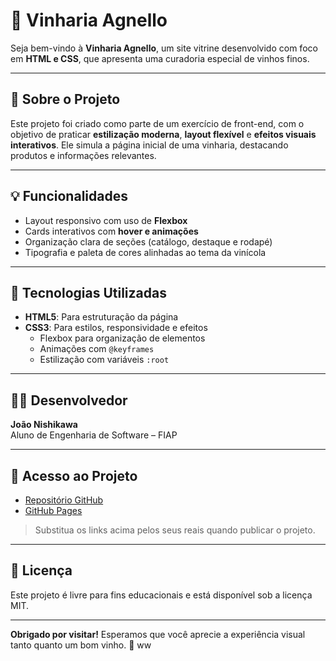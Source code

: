 # 🍇 Vinharia Agnello

Seja bem-vindo à **Vinharia Agnello**, um site vitrine desenvolvido com foco em **HTML e CSS**, que apresenta uma curadoria especial de vinhos finos.

---

## 📘 Sobre o Projeto

Este projeto foi criado como parte de um exercício de front-end, com o objetivo de praticar **estilização moderna**, **layout flexível** e **efeitos visuais interativos**. Ele simula a página inicial de uma vinharia, destacando produtos e informações relevantes.

---

## 💡 Funcionalidades

- Layout responsivo com uso de **Flexbox**
- Cards interativos com **hover e animações**
- Organização clara de seções (catálogo, destaque e rodapé)
- Tipografia e paleta de cores alinhadas ao tema da vinícola

---

## 🔧 Tecnologias Utilizadas

- **HTML5**: Para estruturação da página
- **CSS3**: Para estilos, responsividade e efeitos
  - Flexbox para organização de elementos
  - Animações com `@keyframes`
  - Estilização com variáveis `:root`

---

## 👨‍💻 Desenvolvedor

**João Nishikawa**  
Aluno de Engenharia de Software – FIAP

---

## 🔗 Acesso ao Projeto

- [Repositório GitHub](https://github.com/joaonishikawa/cp3-front)
- [GitHub Pages](link_do_site_publicado_aqui)

> Substitua os links acima pelos seus reais quando publicar o projeto.

---

## 📄 Licença

Este projeto é livre para fins educacionais e está disponível sob a licença MIT.

---

**Obrigado por visitar!** Esperamos que você aprecie a experiência visual tanto quanto um bom vinho. 🥂
ww
